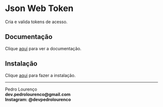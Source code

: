 # Json Web Token

Cria e valida tokens de acesso.

## Documentação

Clique [aqui](https://github.com/auth0/node-jsonwebtoken) para ver a documentação.

## Instalação

Clique [aqui](https://www.npmjs.com/package/jsonwebtoken) para fazer a instalação.

<hr>
<stong>Pedro Lourenço</strong><br>
<Strong>dev.pedrolourenco@gmail.com</strong><br>
<Strong>Instagram: @devpedrolourenco</strong>

